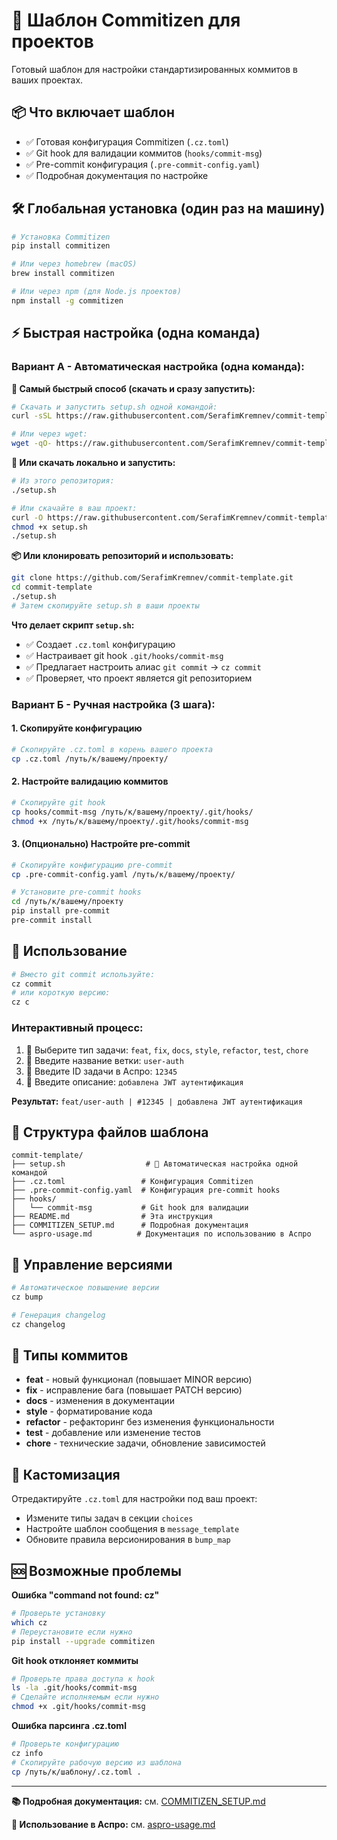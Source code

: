 # 🚀 Шаблон Commitizen для проектов

Готовый шаблон для настройки стандартизированных коммитов в ваших проектах.

## 📦 Что включает шаблон

- ✅ Готовая конфигурация Commitizen (`.cz.toml`)
- ✅ Git hook для валидации коммитов (`hooks/commit-msg`)
- ✅ Pre-commit конфигурация (`.pre-commit-config.yaml`)
- ✅ Подробная документация по настройке

## 🛠️ Глобальная установка (один раз на машину)

```bash
# Установка Commitizen
pip install commitizen

# Или через homebrew (macOS)
brew install commitizen

# Или через npm (для Node.js проектов)
npm install -g commitizen
```

## ⚡ Быстрая настройка (одна команда)

### Вариант А - Автоматическая настройка (одна команда):

**🚀 Самый быстрый способ (скачать и сразу запустить):**
```bash
# Скачать и запустить setup.sh одной командой:
curl -sSL https://raw.githubusercontent.com/SerafimKremnev/commit-template/refs/heads/main/setup.sh | bash

# Или через wget:
wget -qO- https://raw.githubusercontent.com/SerafimKremnev/commit-template/refs/heads/main/setup.sh | bash
```

**📁 Или скачать локально и запустить:**
```bash
# Из этого репозитория:
./setup.sh

# Или скачайте в ваш проект:
curl -O https://raw.githubusercontent.com/SerafimKremnev/commit-template/refs/heads/main/setup.sh
chmod +x setup.sh
./setup.sh
```

**📦 Или клонировать репозиторий и использовать:**
```bash
git clone https://github.com/SerafimKremnev/commit-template.git
cd commit-template
./setup.sh
# Затем скопируйте setup.sh в ваши проекты
```

**Что делает скрипт `setup.sh`:**
- ✅ Создает `.cz.toml` конфигурацию
- ✅ Настраивает git hook `.git/hooks/commit-msg`
- ✅ Предлагает настроить алиас `git commit` → `cz commit`
- ✅ Проверяет, что проект является git репозиторием

### Вариант Б - Ручная настройка (3 шага):

#### 1. Скопируйте конфигурацию
```bash
# Скопируйте .cz.toml в корень вашего проекта
cp .cz.toml /путь/к/вашему/проекту/
```

#### 2. Настройте валидацию коммитов
```bash
# Скопируйте git hook
cp hooks/commit-msg /путь/к/вашему/проекту/.git/hooks/
chmod +x /путь/к/вашему/проекту/.git/hooks/commit-msg
```

#### 3. (Опционально) Настройте pre-commit
```bash
# Скопируйте конфигурацию pre-commit
cp .pre-commit-config.yaml /путь/к/вашему/проекту/

# Установите pre-commit hooks
cd /путь/к/вашему/проекту
pip install pre-commit
pre-commit install
```

## 🚀 Использование

```bash
# Вместо git commit используйте:
cz commit
# или короткую версию:
cz c
```

### Интерактивный процесс:
1. 🎯 Выберите тип задачи: `feat`, `fix`, `docs`, `style`, `refactor`, `test`, `chore`
2. 🌿 Введите название ветки: `user-auth`
3. 🔢 Введите ID задачи в Аспро: `12345`
4. 📝 Введите описание: `добавлена JWT аутентификация`

**Результат:** `feat/user-auth | #12345 | добавлена JWT аутентификация`

## 📁 Структура файлов шаблона

```
commit-template/
├── setup.sh                  # 🚀 Автоматическая настройка одной командой
├── .cz.toml                 # Конфигурация Commitizen
├── .pre-commit-config.yaml  # Конфигурация pre-commit hooks
├── hooks/
│   └── commit-msg           # Git hook для валидации
├── README.md                # Эта инструкция
├── COMMITIZEN_SETUP.md      # Подробная документация
└── aspro-usage.md          # Документация по использованию в Аспро
```

## 🔧 Управление версиями

```bash
# Автоматическое повышение версии
cz bump

# Генерация changelog
cz changelog
```

## 📝 Типы коммитов

- **feat** - новый функционал (повышает MINOR версию)
- **fix** - исправление бага (повышает PATCH версию)  
- **docs** - изменения в документации
- **style** - форматирование кода
- **refactor** - рефакторинг без изменения функциональности
- **test** - добавление или изменение тестов
- **chore** - технические задачи, обновление зависимостей

## 🎨 Кастомизация

Отредактируйте `.cz.toml` для настройки под ваш проект:
- Измените типы задач в секции `choices`
- Настройте шаблон сообщения в `message_template`
- Обновите правила версионирования в `bump_map`

## 🆘 Возможные проблемы

**Ошибка "command not found: cz"**
```bash
# Проверьте установку
which cz
# Переустановите если нужно
pip install --upgrade commitizen
```

**Git hook отклоняет коммиты**
```bash
# Проверьте права доступа к hook
ls -la .git/hooks/commit-msg
# Сделайте исполняемым если нужно  
chmod +x .git/hooks/commit-msg
```

**Ошибка парсинга .cz.toml**
```bash
# Проверьте конфигурацию
cz info
# Скопируйте рабочую версию из шаблона
cp /путь/к/шаблону/.cz.toml .
```

---

**📚 Подробная документация:** см. [COMMITIZEN_SETUP.md](./COMMITIZEN_SETUP.md)

**🏢 Использование в Аспро:** см. [aspro-usage.md](./aspro-usage.md) 